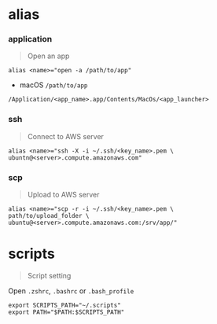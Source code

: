 # alias
### application
> Open an app

```
alias <name>="open -a /path/to/app"
```

+ macOS `/path/to/app`

```
/Application/<app_name>.app/Contents/MacOs/<app_launcher>
```
### ssh
> Connect to AWS server

```
alias <name>="ssh -X -i ~/.ssh/<key_name>.pem \
ubuntn@<server>.compute.amazonaws.com"
```
### scp
> Upload to AWS server

```
alias <name>="scp -r -i ~/.ssh/<key_name>.pem \
path/to/upload_folder \
ubuntu@<server>.compute.amazonaws.com:/srv/app/"
```
# scripts
> Script setting

Open `.zshrc`, `.bashrc` or `.bash_profile`

```
export SCRIPTS_PATH="~/.scripts"
export PATH="$PATH:$SCRIPTS_PATH"
```